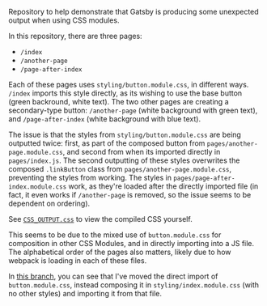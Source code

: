 Repository to help demonstrate that Gatsby is producing some unexpected output when using CSS modules.

In this repository, there are three pages:
- `/index`
- `/another-page`
- `/page-after-index`

Each of these pages uses `styling/button.module.css`, in different ways. `/index` imports this style directly, as its wishing to use the base button (green backround, white text). The two other pages are creating a secondary-type button: `/another-page` (white background with green text), and `/page-after-index` (white background with blue text).

The issue is that the styles from `styling/button.module.css` are being outputted twice: first, as part of the composed button from `pages/another-page.module.css`, and second from when its imported directly in `pages/index.js`. The second outputting of these styles overwrites the composed `.linkButton` class from `pages/another-page.module.css`, preventing the styles from working. The styles in `pages/page-after-index.module.css` work, as they're loaded after the directly imported file (in  fact, it even works if `/another-page` is removed, so the issue seems to be dependent on ordering).

See [`CSS_OUTPUT.css`](CSS_OUTPUT.css) to view the compiled CSS yourself.

This seems to be due to the mixed use of `button.module.css` for composition in other CSS Modules, and in directly importing into a JS file. The alphabetical order of the pages also matters, likely due to how webpack is loading in each of these files.

In [this branch](https://github.com/dryan-ff/gatsby-css-modules-testing/tree/no-issues), you can see that I've moved the direct import of `button.module.css`, instead composing it in `styling/index.module.css` (with no other styles) and importing it from that file.
